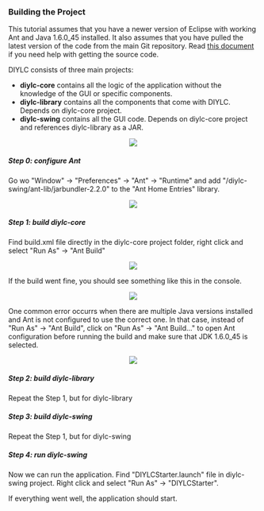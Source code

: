 ### Building the Project ###

This tutorial assumes that you have a newer version of Eclipse with working Ant and Java 1.6.0_45 installed. It also assumes that you have pulled the latest version of the code from the main Git repository. Read <a href="https://github.com/bancika/diy-layout-creator/blob/wiki/DownloadingSource.md">this document</a> if you need help with getting the source code.

DIYLC consists of three main projects:

- **diylc-core** contains all the logic of the application without the knowledge of the GUI or specific components.
- **diylc-library** contains all the components that come with DIYLC. Depends on diylc-core project.
- **diylc-swing** contains all the GUI code. Depends on diylc-core project and references diylc-library as a JAR.

<p align='center'><img src='http://www.diy-fever.com/diylc/wiki/eclipse_import_9.png' /></p>

##### Step 0: configure Ant #####

Go wo "Window" -> "Preferences" -> "Ant" -> "Runtime" and add "/diylc-swing/ant-lib/jarbundler-2.2.0" to the "Ant Home Entries" library.

<p align='center'><img src='http://www.diy-fever.com/diylc/wiki/ant_bundler.png' /></p>

##### Step 1: build diylc-core #####

Find build.xml file directly in the diylc-core project folder, right click and select "Run As" -> "Ant Build"

<p align='center'><img src='http://www.diy-fever.com/diylc/wiki/build_ant.png' /></p>

If the build went fine, you should see something like this in the console.

<p align='center'><img src='http://www.diy-fever.com/diylc/wiki/build_success.png' /></p>

One common error occurrs when there are multiple Java versions installed and Ant is not configured to use the correct one. In that case, instead of "Run As" -> "Ant Build", click on "Run As" -> "Ant Build..." to open Ant configuration before running the build and make sure that JDK 1.6.0_45 is selected.

<p align='center'><img src='http://www.diy-fever.com/diylc/wiki/ant_jre.png' /></p>

##### Step 2: build diylc-library #####

Repeat the Step 1, but for diylc-library

##### Step 3: build diylc-swing #####

Repeat the Step 1, but for diylc-swing

##### Step 4: run diylc-swing #####

Now we can run the application. Find "DIYLCStarter.launch" file in diylc-swing project. Right click and select "Run As" -> "DIYLCStarter".

If everything went well, the application should start.
